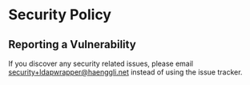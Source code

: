 # Security Policy

## Reporting a Vulnerability

If you discover any security related issues, please email <security+ldapwrapper@haenggli.net> instead of using the issue tracker.
